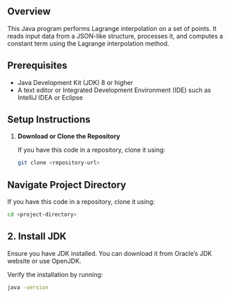 ## Overview

This Java program performs Lagrange interpolation on a set of points. It reads input data from a JSON-like structure, processes it, and computes a constant term using the Lagrange interpolation method.

## Prerequisites

- Java Development Kit (JDK) 8 or higher
- A text editor or Integrated Development Environment (IDE) such as IntelliJ IDEA or Eclipse

## Setup Instructions

1. **Download or Clone the Repository**

   If you have this code in a repository, clone it using:
   ```bash
   git clone <repository-url>

## Navigate Project Directory

 If you have this code in a repository, clone it using:
   ```bash
cd <project-directory>
```
## 2. Install JDK
Ensure you have JDK installed. You can download it from Oracle’s JDK website or use OpenJDK.

Verify the installation by running:

 ```bash
java -version
 ```

